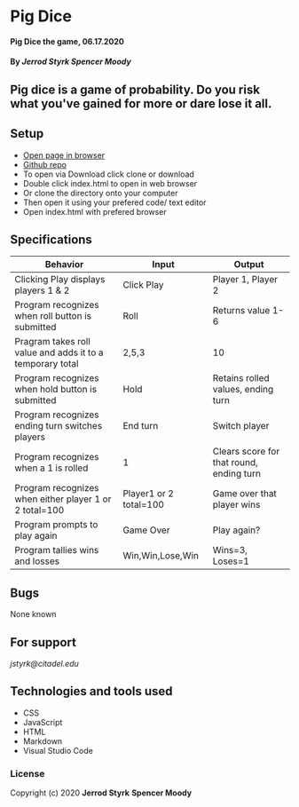 # **Pig Dice**

#### Pig Dice the game, 06.17.2020

#### By _Jerrod Styrk_ _Spencer Moody_

## Pig dice is a game of probability. Do you risk what you've gained for more or dare lose it all.

## Setup

* [Open page in browser]()
* [Github repo]()
* To open via Download click clone or download
* Double click index.html to open in web browser
* Or clone the directory onto your computer
* Then open it using your prefered code/ text editor
* Open index.html with prefered browser

## Specifications

| Behavior | Input | Output |
|----------|-------|--------|
| Clicking Play displays players 1 & 2 | Click Play | Player 1, Player 2 |
| Program recognizes when roll button is submitted | Roll | Returns value 1-6 |
| Pragram takes roll value and adds it to a temporary total | 2,5,3 | 10 |
| Program recognizes when hold button is submitted | Hold | Retains rolled values, ending turn |
| Program recognizes ending turn switches players | End turn | Switch player |
| Program recognizes when a 1 is rolled | 1 | Clears score for that round, ending turn |
| Program recognizes when either player 1 or 2 total=100 | Player1 or 2 total=100 | Game over that player wins |
| Program prompts to play again | Game Over | Play again? |
| Program tallies wins and losses | Win,Win,Lose,Win | Wins=3, Loses=1 |

## Bugs

None known

## For support

_jstyrk@citadel.edu_

## Technologies and tools used

* CSS
* JavaScript
* HTML
* Markdown
* Visual Studio Code

### License

Copyright (c) 2020 **Jerrod Styrk** **Spencer Moody**